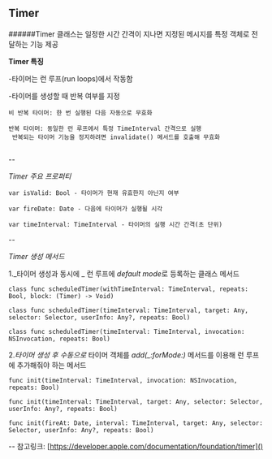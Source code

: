 ## Timer

######Timer 클래스는 일정한 시간 간격이 지나면 지정된 메시지를 특정 객체로 전달하는 기능 제공

**Timer 특징**

-타이머는 런 루프(run loops)에서 작동함

-타이머를 생성할 때 반복 여부를 지정

```
비 반복 타이머: 한 번 실행된 다음 자동으로 무효화
  
반복 타이머: 동일한 런 루프에서 특정 TimeInterval 간격으로 실행
 반복되는 타이머 기능을 정지하려면 invalidate() 메서드를 호출해 무효화
 
```

--


*Timer 주요 프로퍼티*

	var isValid: Bool - 타이머가 현재 유효한지 아닌지 여부
	
	var fireDate: Date - 다음에 타이머가 실행될 시각
	
	var timeInterval: TimeInterval - 타이머의 실행 시간 간격(초 단위)
	
--	

*Timer 생성 메서드*

1._타이머 생성과 동시에 _ 런 루프에 *default mode*로 등록하는 클래스 메서드

	class func scheduledTimer(withTimeInterval: TimeInterval, repeats: Bool, block: (Timer) -> Void)
	
	class func scheduledTimer(timeInterval: TimeInterval, target: Any, selector: Selector, userInfo: Any?, repeats: Bool)
	
	class func scheduledTimer(timeInterval: TimeInterval, invocation: NSInvocation, repeats: Bool)
	

2._타이머 생성 후 수동으로_ 타이머 객체를 *add(_:forMode:)* 메서드를 이용해 런 루프에 추가해줘야 하는 메서드

	func init(timeInterval: TimeInterval, invocation: NSInvocation, repeats: Bool)
	
	func init(timeInterval: TimeInterval, target: Any, selector: Selector, userInfo: Any?, repeats: Bool)
	
	func init(fireAt: Date, interval: TimeInterval, target: Any, selector: Selector, userInfo: Any?, repeats: Bool)

--
참고링크: [https://developer.apple.com/documentation/foundation/timer]()
